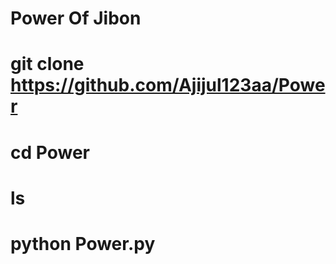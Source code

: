 # Power Of Jibon
# git clone https://github.com/Ajijul123aa/Power
# cd Power
# ls
# python Power.py
